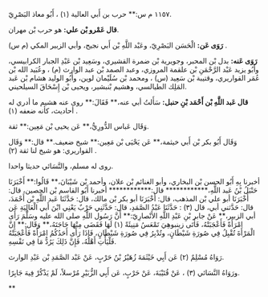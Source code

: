 ١١٥٧ م س:** حرب بن أَبي العالية (١) ، أَبُو معاذ البَصْرِيّ.

**قال عَمْرو بْن علي:** هو حرب بْن مهران.

**رَوَى عَن:** الْحَسَن البَصْرِيّ، وعَبْد اللَّهِ بْن أَبي نجيح، وأبي الزبير المكي (م س) .

**رَوَى عَنه:** بدل بْن المحبر، وجويرية بْن ضمرة القشيري، وسَعِيد بْن عَبْدِ الجبار الكرابيسي، وأَبُو يزيد عَبْد الرَّحْمَنِ بْن علقمة المروزي، وعبد الصمد بْن عبد الوارث (م) ، وعُبَيد الله بْن عُمَر القواريري، وقتيبة بْن سَعِيد (س) ، ومحمد بْن سُلَيْمان لوين، وأَبُو الوليد هشام بْن عَبد المَلِك الطيالسي، وهشيم بْنبشير، ويحيى بْن إِسْحَاقَ السيلحيني.

**قال عَبد اللَّهِ بْن أَحْمَد بْنِ حنبل:** سَأَلتُ أبي عنه،** فَقَالَ:** روى عنه هشيم ما أدري له أحاديث، كأنه ضعفه (١) .

وَقَال عَباس الدُّورِيُّ،** عَن يحيى بْن مَعِين:** ثقة.

وَقَال أَبُو بكر بْن أَبي خيثمة،** عَن يَحْيَى بْن مَعِين:** شيخ ضعيف.** قال:** وَقَال القواريري: هو شيخ لنا ثقة (٢) .

روى له مسلم، والنَّسَائي حديثا واحدا.

أخبرنا بِهِ أَبُو الحسن بْن البخاري، وأبو الغنائم بْن علان، وأحمد بْن شَيْبَانَ،** قَالُوا:** أَخْبَرَنَا حَنْبَلُ بْنُ عَبد اللَّهِ،************ قال:************ أخبرنا أَبُو القاسم بْن الحصين، قال: أَخْبَرَنَا أبو علي بْن المذهب، قال: أَخْبَرَنَا أبو بكر بْن مالك، قال: حَدَّثَنَا عَبد اللَّهِ بْن أَحْمَدَ، قال: حَدَّثني أبي، قال (٣) : حَدَّثَنَا عَبْدُ الصَّمَدِ، قال: حَدَّثَنِي حَرْبٌ يَعْنِي ابْنَ أَبي الْعَالِيَةِ عَن أبي الزبير،** عَنْ جابر بْنِ عَبْدِ اللَّهِ الأَنْصارِيّ:** أَنَّ رَسُول اللَّهِ صلى الله عليه وسَلَّمَ رَأَى امْرَأَةً فَأَعْجَبَتْهُ، فَأَتَى زينبوهِيَ تَمْعَسُ مَنِيئَةً (١) لَهَا فَقَضَى مِنْهَا حَاجَتَهُ،** وَقَال:** إِنَّ الْمَرْأَةَ تُقْبِلُ فِي صُورَةِ شَيْطَانٍ، وتُدْبِرُ فِي صُورَةِ شَيْطَانٍ، فَإِذَا رَأَى أَحَدُكُمُ امْرَأَةً فَأَعْجَبَتْهُ فَلْيَأْتِ أَهْلَهُ، فَإِنَّ ذَلِكَ يَرُدُّ مَا فِي نَفْسِهِ.

رَوَاهُ مُسْلِمٌ (٢) عَن أَبِي خَيْثَمَةَ زُهَيْرُ بْنُ حَرْبٍ، عَنْ عَبْد الصَّمَدِ بْن عَبْدِ الوارث.

ورَوَاهُ النَّسَائي (٣) ، عَنْ قُتَيْبَةَ، عَنْ حَرْبٍ، عَن أَبِي الزُّبَيْرِ مُرْسلاً، لَمْ يَذْكُرْ فِيهَ جَابِرًا.

**